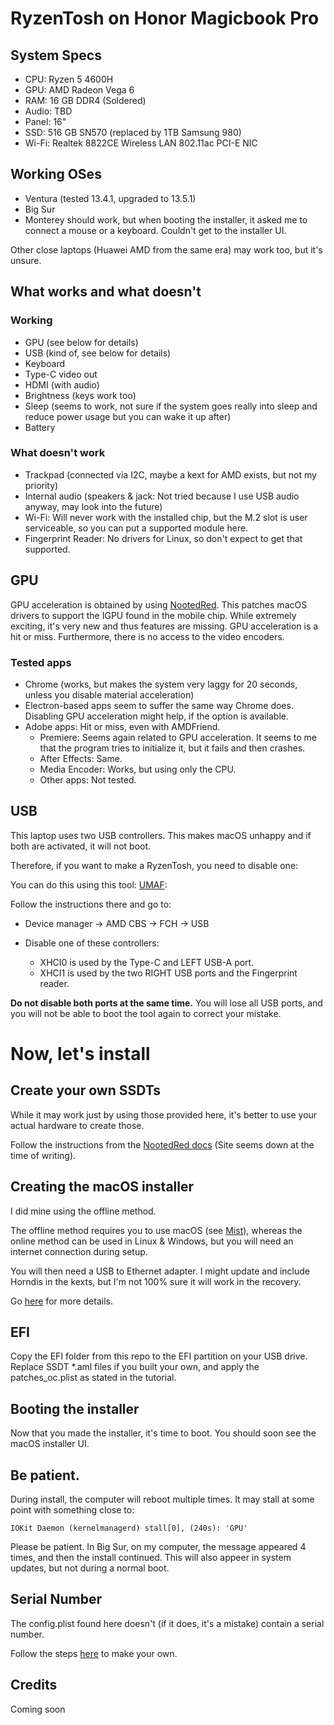 # RyzenTosh on Honor Magicbook Pro

## System Specs

* CPU: Ryzen 5 4600H
* GPU: AMD Radeon Vega 6
* RAM: 16 GB DDR4 (Soldered)
* Audio: TBD
* Panel: 16"
* SSD: 516 GB SN570 (replaced by 1TB Samsung 980)
* Wi-Fi: Realtek 8822CE Wireless LAN 802.11ac PCI-E NIC

## Working OSes

* Ventura (tested 13.4.1, upgraded to 13.5.1)
* Big Sur
* Monterey should work, but when booting the installer, it asked me to connect a mouse or a keyboard. Couldn't get to the installer UI.

Other close laptops (Huawei AMD from the same era) may work too, but it's unsure.

## What works and what doesn't

### Working

* GPU (see below for details)
* USB (kind of, see below for details)
* Keyboard
* Type-C video out
* HDMI (with audio)
* Brightness (keys work too)
* Sleep (seems to work, not sure if the system goes really into sleep and reduce power usage but you can wake it up after)
* Battery

### What doesn't work

* Trackpad (connected via I2C, maybe a kext for AMD exists, but not my priority)
* Internal audio (speakers & jack: Not tried because I use USB audio anyway, may look into the future)
* Wi-Fi: Will never work with the installed chip, but the M.2 slot is user serviceable, so you can put a supported module here.
* Fingerprint Reader: No drivers for Linux, so don't expect to get that supported.

## GPU

GPU acceleration is obtained by using [NootedRed](https://github.com/ChefKissInc/NootedRed). This patches macOS drivers to support the IGPU found in the mobile chip. While extremely exciting, it's very new and thus features are missing. GPU acceleration is a hit or miss. Furthermore, there is no access to the video encoders.

### Tested apps

* Chrome (works, but makes the system very laggy for 20 seconds, unless you disable material acceleration)
* Electron-based apps seem to suffer the same way Chrome does. Disabling GPU acceleration might help, if the option is available.
* Adobe apps: Hit or miss, even with AMDFriend.
    * Premiere: Seems again related to GPU acceleration. It seems to me that the program tries to initialize it, but it fails and then crashes.
    * After Effects: Same.
    * Media Encoder: Works, but using only the CPU.
    * Other apps: Not tested.

## USB

This laptop uses two USB controllers. This makes macOS unhappy and if both are activated, it will not boot.

Therefore, if you want to make a RyzenTosh, you need to disable one:

You can do this using this tool: [UMAF](https://github.com/DavidS95/Smokeless_UMAF):

Follow the instructions there and go to:

* Device manager -> AMD CBS -> FCH -> USB

* Disable one of these controllers:
    * XHCI0 is used by the Type-C and LEFT USB-A port.
    * XHCI1 is used by the two RIGHT USB ports and the Fingerprint reader.

**Do not disable both ports at the same time.** You will lose all USB ports, and you will not be able to boot the tool again to correct your mistake.

# Now, let's install

## Create your own SSDTs

While it may work just by using those provided here, it's better to use your actual hardware to create those.

Follow the instructions from the [NootedRed docs](https://nootinc.github.io/guide/gathering-files/acpi/) (Site seems down at the time of writing).


## Creating the macOS installer

I did mine using the offline method.

The offline method requires you to use macOS (see [Mist](https://github.com/ninxsoft/Mist)), whereas the online method can be used in Linux & Windows, but you will need an internet connection during setup.

You will then need a USB to Ethernet adapter. I might update and include Horndis in the kexts, but I'm not 100% sure it will work in the recovery.

Go [here](https://dortania.github.io/OpenCore-Install-Guide/installer-guide/) for more details.

## EFI

Copy the EFI folder from this repo to the EFI partition on your USB drive. Replace SSDT *.aml files if you built your own, and apply the patches_oc.plist as stated in the tutorial.

## Booting the installer

Now that you made the installer, it's time to boot. You should soon see the macOS installer UI.

## Be patient.

During install, the computer will reboot multiple times. It may stall at some point with something close to:

`IOKit Daemon (kernelmanagerd) stall[0], (240s): 'GPU'`

Please be patient. In Big Sur, on my computer, the message appeared 4 times, and then the install continued. This will also appeer in system updates, but not during a normal boot.

## Serial Number

The config.plist found here doesn't (if it does, it's a mistake) contain a serial number.

Follow the steps [here](https://dortania.github.io/OpenCore-Post-Install/universal/iservices.html#using-gensmbios) to make your own.

## Credits

Coming soon

